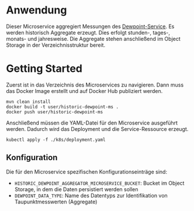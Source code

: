 # Anwendung
Dieser Microservice aggregiert Messungen des [Dewpoint-Service](../../group-ms/dewpoint-service).
Es werden historisch Aggregate erzeugt. Dies erfolgt stunden-, tages-, monats- und jahresweise.
Die Aggregate stehen anschließend im Object Storage in der Verzeichnisstruktur bereit.

# Getting Started
Zuerst ist in das Verzeichnis des Microservices zu navigieren.
Dann muss das Docker Image erstellt und auf Docker Hub publiziert werden.
```
mvn clean install
docker build -t user/historic-dewpoint-ms .
docker push user/historic-dewpoint-ms
```
Anschließend müssen die YAML-Datei für den Microservice ausgeführt werden.
Dadurch wird das Deployment und die Service-Ressource erzeugt.
````
kubectl apply -f ./k8s/deployment.yaml
````

## Konfiguration
Die für den Microservice spezifischen Konfigurationseinträge sind:
* `HISTORIC_DEWPOINT_AGGREGATOR_MICROSERVICE_BUCKET`: Bucket im Object Storage, in dem die Daten persistiert werden sollen
* `DEWPOINT_DATA_TYPE`: Name des Datentyps zur Identifikation von Taupunktmesswerten (Aggregate)